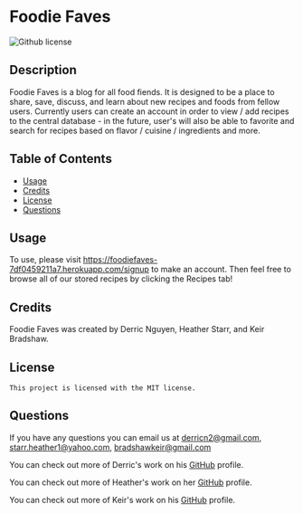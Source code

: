   # Foodie Faves
   ![Github license](https://img.shields.io/badge/license-MIT-blue.svg)

  ## Description

  Foodie Faves is a blog for all food fiends. It is designed to be a place to share, save, discuss, and learn about new recipes and foods from fellow users. Currently users can create an account in order to view / add recipes to the central database - in the future, user's will also be able to favorite and search for recipes based on flavor / cuisine / ingredients and more. 

  ## Table of Contents
      
  - [Usage](#usage)
  - [Credits](#credits)
  - [License](#license)
  - [Questions](#questions)

  ## Usage

  To use, please visit https://foodiefaves-7df0459211a7.herokuapp.com/signup to make an account. Then feel free to browse all of our stored recipes by clicking the Recipes tab!

  ## Credits

  Foodie Faves was created by Derric Nguyen, Heather Starr, and Keir Bradshaw.

  ## License

    This project is licensed with the MIT license.

  ## Questions

  If you have any questions you can email us at derricn2@gmail.com, starr.heather1@yahoo.com, bradshawkeir@gmail.com

  You can check out more of Derric's work on his [GitHub](https://github.com/derricn2) profile.

  You can check out more of Heather's work on her [GitHub](https://github.com/Starrheather1) profile.

  You can check out more of Keir's work on his [GitHub](https://github.com/KBradshaw64) profile.